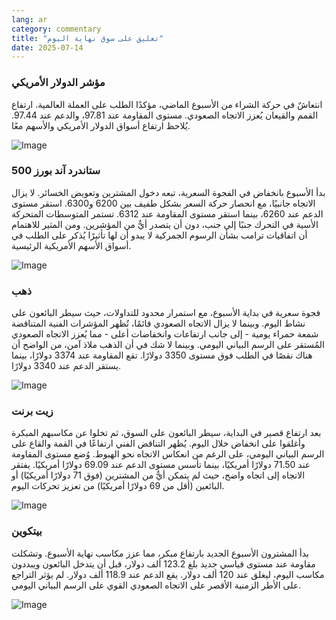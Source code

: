 ```yaml
---
lang: ar
category: commentary
title: "تعليق على سوق نهاية اليوم"
date: 2025-07-14
---
```


### مؤشر الدولار الأمريكي

انتعاشٌ في حركة الشراء من الأسبوع الماضي، مؤكدًا الطلب على العملة العالمية. ارتفاع القمم والقيعان يُعزز الاتجاه الصعودي. مستوى المقاومة عند 97.81، والدعم عند 97.44. يُلاحظ ارتفاع أسواق الدولار الأمريكي والأسهم معًا.

![Image](https://markleighedu.github.io/img/Jul-2025/14-Jul-2025/usdindex.jpg)

### ستاندرد آند بورز 500

بدأ الأسبوع بانخفاض في الفجوة السعرية، تبعه دخول المشترين وتعويض الخسائر. لا يزال الاتجاه جانبيًا، مع انحصار حركة السعر بشكل طفيف بين 6200 و6300. استقر مستوى الدعم عند 6260، بينما استقر مستوى المقاومة عند 6312. تستمر المتوسطات المتحركة الأسية في التحرك جنبًا إلى جنب، دون أن يتصدر أيٌّ من المؤشرين. ومن المثير للاهتمام أن اتفاقيات ترامب بشأن الرسوم الجمركية لا يبدو أن لها تأثيرًا يُذكر على الطلب في أسواق الأسهم الأمريكية الرئيسية.

![Image](https://markleighedu.github.io/img/Jul-2025/14-Jul-2025/sp500.jpg)

### ذهب

فجوة سعرية في بداية الأسبوع، مع استمرار محدود للتداولات، حيث سيطر البائعون على نشاط اليوم. وبينما لا يزال الاتجاه الصعودي قائمًا، تُظهر المؤشرات الفنية المتناقضة شمعة حمراء يومية - إلى جانب ارتفاعات وانخفاضات أعلى - مما يُعزز الاتجاه الصعودي المُستقر على الرسم البياني اليومي. وبينما لا شك في أن الذهب ملاذ آمن، من الواضح أن هناك نقصًا في الطلب فوق مستوى 3350 دولارًا. تقع المقاومة عند 3374 دولارًا، بينما يستقر الدعم عند 3340 دولارًا.

![Image](https://markleighedu.github.io/img/Jul-2025/14-Jul-2025/gold.jpg)

### زيت برنت

بعد ارتفاع قصير في البداية، سيطر البائعون على السوق، ثم تخلوا عن مكاسبهم المبكرة وأغلقوا على انخفاض خلال اليوم. يُظهر التناقض الفني ارتفاعًا في القمة والقاع على الرسم البياني اليومي، على الرغم من انعكاس الاتجاه نحو الهبوط. وُضع مستوى المقاومة عند 71.50 دولارًا أمريكيًا، بينما تأسس مستوى الدعم عند 69.09 دولارًا أمريكيًا. يفتقر الاتجاه إلى اتجاه واضح، حيث لم يتمكن أيٌّ من المشترين (فوق 71 دولارًا أمريكيًا) أو البائعين (أقل من 69 دولارًا أمريكيًا) من تعزيز تحركات اليوم.

![Image](https://markleighedu.github.io/img/Jul-2025/14-Jul-2025/brentoil.jpg)

### بيتكوين

بدأ المشترون الأسبوع الجديد بارتفاع مبكر، مما عزز مكاسب نهاية الأسبوع. وتشكلت مقاومة عند مستوى قياسي جديد بلغ 123.2 ألف دولار، قبل أن يتدخل البائعون ويبددون مكاسب اليوم، ليغلق عند 120 ألف دولار. يقع الدعم عند 118.9 ألف دولار. لم يؤثر التراجع على الأطر الزمنية الأقصر على الاتجاه الصعودي القوي على الرسم البياني اليومي.

![Image](https://markleighedu.github.io/img/Jul-2025/14-Jul-2025/bitcoin.jpg)

